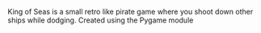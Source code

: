 King of Seas is a small retro like pirate game where you shoot down other ships while dodging.
Created using the Pygame module